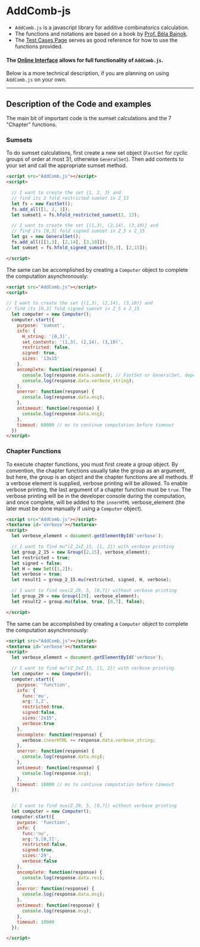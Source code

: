 # AddComb-js

- `AddComb.js` is a javascript library for additive combinatorics calculation.
- The functions and notations are based on a book by [Prof. Béla Bajnok](https://belabajnok.net).
- The [Test Cases Page](https://PetereFrancis.com/AddComb-js/test.html) serves as good reference for how to use the functions provided.

#### The [Online Interface](https://PetereFrancis.com/AddComb-js/index.html) allows for full functionality of `AddComb.js`.

Below is a more technical description, if you are planning on using `AddComb.js` on your own.

---

## Description of the Code and examples

The main bit of important code is the sumset calculations and the 7 "Chapter" functions.

### Sumsets

To do sumset calculations, first create a new set object (`FastSet` for cyclic groups of order at most 31, otherwise `GeneralSet`). Then add contents to your set and call the appropriate sumset method.

```HTML
<script src="AddComb.js"></script>
<script>

  // I want to create the set {1, 2, 3} and
  // find its 2 fold restricted sumset in Z_13
  let fs = new FastSet();
  fs.add_all([1, 2, 3]);
  let sumset1 = fs.hfold_restricted_sumset(2, 13);

  // I want to create the set {(1,3), (2,14), (3,10)} and
  // find its [0,3] fold signed sumset in Z_5 x Z_15
  let gs = new GeneralSet();
  fs.add_all([[1,3], [2,14], [3,10]]);
  let sumset = fs.hfold_signed_sumset([0,3], [2,15]);

</script>
```

The same can be accomplished by creating a `Computer` object to complete the computation asynchronously:

```HTML
<script src="AddComb.js"></script>
<script>

// I want to create the set {(1,3), (2,14), (3,10)} and
// find its [0,3] fold signed sumset in Z_5 x Z_15
  let computer = new Computer();
  computer.start({
    purpose: 'sumset',
    info: {
      H_string: '[0,3]',
      set_contents: '(1,3), (2,14), (3,10)',
      restricted: false,
      signed: true,
      sizes: '13x15'
    },
    oncomplete: function(response) {
      console.log(response.data.sumset); // FastSet or GeneralSet, depending
      console.log(response.data.verbose_string);
    },
    onerror: function(response) {
      console.log(response.data.msg);
    },
    ontimeout: function(response) {
      console.log(response.data.msg);
    },
    timeout: 60000 // ms to continue computation before timeout
  })
</script>
```

### Chapter Functions


To execute chapter functions, you must first create a group object. By convention, the chapter functions usually take the group as an argument, but here, the group is an object and the chapter functions are all methods. If a verbose element is supplied, verbose printing will be allowed. To enable verbose printing, the last argument of a chapter function must be `true`. The verbose printing will be in the developer console during the computation, and once complete, will be added to the `innerHTML` verbose_element (the later must be done manually if using a `Computer` object).

```HTML
<script src="AddComb.js"></script>
<textarea id='verbose'></textarea>
<script>
  let verbose_element = document.getElementById('verbose');

  // I want to find mu^(Z_2xZ_15, {1, 2}) with verbose printing
  let group_2_15 = new Group([2,15], verbose_element);
  let restricted = true;
  let signed = false;
  let H = new Set([1,2]);
  let verbose = true;
  let result1 = group_2_15.mu(restricted, signed, H, verbose);

  // I want to find nu±(Z_29, 5, [0,7]) without verbose printing
  let group_29 = new Group([29], verbose_element);
  let result2 = group.mu(false, true, [0,7], false);

</script>
```

The same can be accomplished by creating a `Computer` object to complete the computation asynchronously:

```HTML
<script src="AddComb.js"></script>
<textarea id='verbose'></textarea>
<script>
  let verbose_element = document.getElementById('verbose');

  // I want to find mu^(Z_2xZ_15, {1, 2}) with verbose printing
  let computer = new Computer();
  computer.start({
    purpose: 'function',
    info: {
      func:'mu',
      arg:'1,2',
      restricted:true,
      signed:false,
      sizes:'2x15',
      verbose:true
    },
    oncomplete: function(response) {
      verbose.innerHTML += response.data.verbose_string;
    },
    onerror: function(response) {
      console.log(response.data.msg);
    },
    ontimeout: function(response) {
      console.log(response.msg);
    },
    timeout: 10000 // ms to continue computation before timeout
  });


  // I want to find nu±(Z_29, 5, [0,7]) without verbose printing
  let computer = new Computer();
  computer.start({
    purpose: 'function',
    info: {
      func:'nu',
      arg:'5,[0,7]',
      restricted:false,
      signed:true,
      sizes:'29',
      verbose:false
    },
    oncomplete: function(response) {
      console.log(response.data.res);
    },
    onerror: function(response) {
      console.log(response.data.msg);
    },
    ontimeout: function(response) {
      console.log(response.msg);
    },
    timeout: 10000
  });

</script>
```
